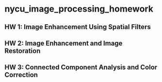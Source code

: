 # nycu_image_processing_homework

## HW 1: Image Enhancement Using Spatial Filters

## HW 2: Image Enhancement and Image Restoration

## HW 3: Connected Component Analysis and Color Correction

